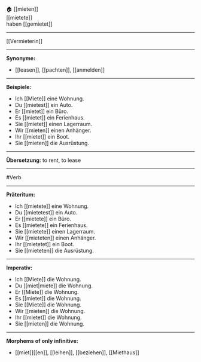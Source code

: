 🏠 [[mieten]]  
[[mietete]]  
haben [[gemietet]]

---
[[Vermieterin]]

---

**Synonyme:**

- [[leasen]], [[pachten]], [[anmelden]]

---

**Beispiele:**

- Ich [[Miete]] eine Wohnung.
- Du [[mietest]] ein Auto.
- Er [[mietet]] ein Büro.
- Es [[mietet]] ein Ferienhaus.
- Sie [[mietet]] einen Lagerraum.
- Wir [[mieten]] einen Anhänger.
- Ihr [[mietet]] ein Boot.
- Sie [[mieten]] die Ausrüstung.

---

**Übersetzung**:
to rent, to lease

---
 #Verb

---

**Präteritum:**

- Ich [[mietete]] eine Wohnung.
- Du [[mietetest]] ein Auto.
- Er [[mietete]] ein Büro.
- Es [[mietete]] ein Ferienhaus.
- Sie [[mietete]] einen Lagerraum.
- Wir [[mieteten]] einen Anhänger.
- Ihr [[mietetet]] ein Boot.
- Sie [[mieteten]] die Ausrüstung.

---

**Imperativ:**

- Ich [[Miete]] die Wohnung.
- Du [[miet|miete]] die Wohnung.
- Er [[Miete]] die Wohnung.
- Es [[mietet]] die Wohnung.
- Sie [[Miete]] die Wohnung.
- Wir [[mieten]] die Wohnung.
- Ihr [[mietet]] die Wohnung.
- Sie [[mieten]] die Wohnung.

---

**Morphems of only infinitive:**  
- [[miet]][[en]], [[leihen]], [[beziehen]], [[Miethaus]]